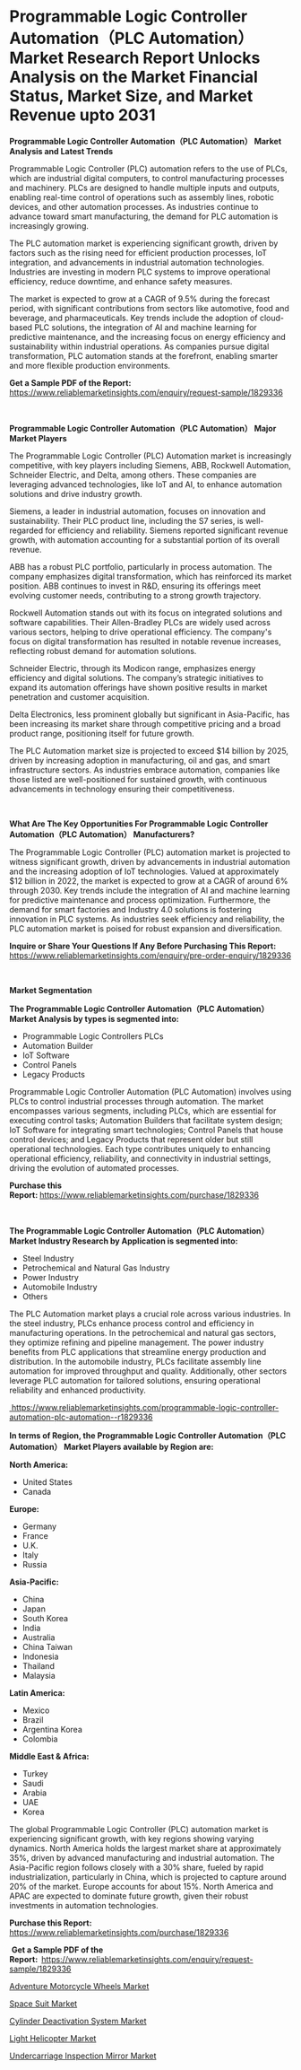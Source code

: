 <p><h1>Programmable Logic Controller Automation（PLC Automation） Market Research Report Unlocks Analysis on the Market Financial Status, Market Size, and Market Revenue upto 2031</h1></p><p><strong>Programmable Logic Controller Automation（PLC Automation） Market Analysis and Latest Trends</strong></p>
<p><p>Programmable Logic Controller (PLC) automation refers to the use of PLCs, which are industrial digital computers, to control manufacturing processes and machinery. PLCs are designed to handle multiple inputs and outputs, enabling real-time control of operations such as assembly lines, robotic devices, and other automation processes. As industries continue to advance toward smart manufacturing, the demand for PLC automation is increasingly growing.</p><p>The PLC automation market is experiencing significant growth, driven by factors such as the rising need for efficient production processes, IoT integration, and advancements in industrial automation technologies. Industries are investing in modern PLC systems to improve operational efficiency, reduce downtime, and enhance safety measures.</p><p>The market is expected to grow at a CAGR of 9.5% during the forecast period, with significant contributions from sectors like automotive, food and beverage, and pharmaceuticals. Key trends include the adoption of cloud-based PLC solutions, the integration of AI and machine learning for predictive maintenance, and the increasing focus on energy efficiency and sustainability within industrial operations. As companies pursue digital transformation, PLC automation stands at the forefront, enabling smarter and more flexible production environments.</p></p>
<p><strong>Get a Sample PDF of the Report:&nbsp;</strong> <a href="https://www.reliablemarketinsights.com/enquiry/request-sample/1829336?utm_campaign=1579&utm_medium=2&utm_source=Github&utm_content=ia&utm_term=15102024&utm_id=programmable-logic-controller-automationplc-automation">https://www.reliablemarketinsights.com/enquiry/request-sample/1829336</a></p>
<p>&nbsp;</p>
<p><strong>Programmable Logic Controller Automation（PLC Automation） Major Market Players</strong></p>
<p><p>The Programmable Logic Controller (PLC) Automation market is increasingly competitive, with key players including Siemens, ABB, Rockwell Automation, Schneider Electric, and Delta, among others. These companies are leveraging advanced technologies, like IoT and AI, to enhance automation solutions and drive industry growth.</p><p>Siemens, a leader in industrial automation, focuses on innovation and sustainability. Their PLC product line, including the S7 series, is well-regarded for efficiency and reliability. Siemens reported significant revenue growth, with automation accounting for a substantial portion of its overall revenue.</p><p>ABB has a robust PLC portfolio, particularly in process automation. The company emphasizes digital transformation, which has reinforced its market position. ABB continues to invest in R&D, ensuring its offerings meet evolving customer needs, contributing to a strong growth trajectory.</p><p>Rockwell Automation stands out with its focus on integrated solutions and software capabilities. Their Allen-Bradley PLCs are widely used across various sectors, helping to drive operational efficiency. The company's focus on digital transformation has resulted in notable revenue increases, reflecting robust demand for automation solutions.</p><p>Schneider Electric, through its Modicon range, emphasizes energy efficiency and digital solutions. The company’s strategic initiatives to expand its automation offerings have shown positive results in market penetration and customer acquisition.</p><p>Delta Electronics, less prominent globally but significant in Asia-Pacific, has been increasing its market share through competitive pricing and a broad product range, positioning itself for future growth.</p><p>The PLC Automation market size is projected to exceed $14 billion by 2025, driven by increasing adoption in manufacturing, oil and gas, and smart infrastructure sectors. As industries embrace automation, companies like those listed are well-positioned for sustained growth, with continuous advancements in technology ensuring their competitiveness.</p></p>
<p>&nbsp;</p>
<p><strong>What Are The Key Opportunities For Programmable Logic Controller Automation（PLC Automation） Manufacturers?</strong></p>
<p><p>The Programmable Logic Controller (PLC) automation market is projected to witness significant growth, driven by advancements in industrial automation and the increasing adoption of IoT technologies. Valued at approximately $12 billion in 2022, the market is expected to grow at a CAGR of around 6% through 2030. Key trends include the integration of AI and machine learning for predictive maintenance and process optimization. Furthermore, the demand for smart factories and Industry 4.0 solutions is fostering innovation in PLC systems. As industries seek efficiency and reliability, the PLC automation market is poised for robust expansion and diversification.</p></p>
<p><strong>Inquire or Share Your Questions If Any Before Purchasing This Report:</strong> <a href="https://www.reliablemarketinsights.com/enquiry/pre-order-enquiry/1829336?utm_campaign=1579&utm_medium=2&utm_source=Github&utm_content=ia&utm_term=15102024&utm_id=programmable-logic-controller-automationplc-automation">https://www.reliablemarketinsights.com/enquiry/pre-order-enquiry/1829336</a></p>
<p>&nbsp;</p>
<p><strong>Market Segmentation</strong></p>
<p><strong>The Programmable Logic Controller Automation（PLC Automation） Market Analysis by types is segmented into:</strong></p>
<p><ul><li>Programmable Logic Controllers PLCs</li><li>Automation Builder</li><li>IoT Software</li><li>Control Panels</li><li>Legacy Products</li></ul></p>
<p><p>Programmable Logic Controller Automation (PLC Automation) involves using PLCs to control industrial processes through automation. The market encompasses various segments, including PLCs, which are essential for executing control tasks; Automation Builders that facilitate system design; IoT Software for integrating smart technologies; Control Panels that house control devices; and Legacy Products that represent older but still operational technologies. Each type contributes uniquely to enhancing operational efficiency, reliability, and connectivity in industrial settings, driving the evolution of automated processes.</p></p>
<p><strong>Purchase this Report:&nbsp;</strong><a href="https://www.reliablemarketinsights.com/purchase/1829336?utm_campaign=1579&utm_medium=2&utm_source=Github&utm_content=ia&utm_term=15102024&utm_id=programmable-logic-controller-automationplc-automation">https://www.reliablemarketinsights.com/purchase/1829336</a></p>
<p>&nbsp;</p>
<p><strong>The Programmable Logic Controller Automation（PLC Automation） Market Industry Research by Application is segmented into:</strong></p>
<p><ul><li>Steel Industry</li><li>Petrochemical and Natural Gas Industry</li><li>Power Industry</li><li>Automobile Industry</li><li>Others</li></ul></p>
<p><p>The PLC Automation market plays a crucial role across various industries. In the steel industry, PLCs enhance process control and efficiency in manufacturing operations. In the petrochemical and natural gas sectors, they optimize refining and pipeline management. The power industry benefits from PLC applications that streamline energy production and distribution. In the automobile industry, PLCs facilitate assembly line automation for improved throughput and quality. Additionally, other sectors leverage PLC automation for tailored solutions, ensuring operational reliability and enhanced productivity.</p></p>
<p><a href="https://www.reliablemarketinsights.com/programmable-logic-controller-automation-plc-automation--r1829336?utm_campaign=1579&utm_medium=2&utm_source=Github&utm_content=ia&utm_term=15102024&utm_id=programmable-logic-controller-automationplc-automation">&nbsp;https://www.reliablemarketinsights.com/programmable-logic-controller-automation-plc-automation--r1829336</a></p>
<p><strong>In terms of Region, the Programmable Logic Controller Automation（PLC Automation） Market Players available by Region are:</strong></p>
<p>
    <p> <strong> North America: </strong>
        <ul>
            <li>United States</li>
            <li>Canada</li>
        </ul>
        </p> 
    <p> <strong> Europe: </strong>
        <ul>
            <li>Germany</li>
            <li>France</li>
            <li>U.K.</li>
            <li>Italy</li>
            <li>Russia</li>
        </ul>
        </p> 
    <p> <strong> Asia-Pacific: </strong>
        <ul>
            <li>China</li>
            <li>Japan</li>
            <li>South Korea</li>
            <li>India</li>
            <li>Australia</li>
            <li>China Taiwan</li>
            <li>Indonesia</li>
            <li>Thailand</li>
            <li>Malaysia</li>
        </ul>
        </p> 
    <p> <strong> Latin America: </strong>
        <ul>
            <li>Mexico</li>
            <li>Brazil</li>
            <li>Argentina Korea</li>
            <li>Colombia</li>
        </ul>
        </p> 
    <p> <strong> Middle East & Africa: </strong>
        <ul>
            <li>Turkey</li>
            <li>Saudi</li>
            <li>Arabia</li>
            <li>UAE</li>
            <li>Korea</li>
        </ul>
    </p>
    </p>
<p><p>The global Programmable Logic Controller (PLC) automation market is experiencing significant growth, with key regions showing varying dynamics. North America holds the largest market share at approximately 35%, driven by advanced manufacturing and industrial automation. The Asia-Pacific region follows closely with a 30% share, fueled by rapid industrialization, particularly in China, which is projected to capture around 20% of the market. Europe accounts for about 15%. North America and APAC are expected to dominate future growth, given their robust investments in automation technologies.</p></p>
<p><strong>Purchase this Report: </strong><a href="https://www.reliablemarketinsights.com/purchase/1829336?utm_campaign=1579&utm_medium=2&utm_source=Github&utm_content=ia&utm_term=15102024&utm_id=programmable-logic-controller-automationplc-automation">https://www.reliablemarketinsights.com/purchase/1829336</a></p>
<p>&nbsp;<strong>Get a Sample PDF of the Report:&nbsp;&nbsp;</strong><a href="https://www.reliablemarketinsights.com/enquiry/request-sample/1829336?utm_campaign=1579&utm_medium=2&utm_source=Github&utm_content=ia&utm_term=15102024&utm_id=programmable-logic-controller-automationplc-automation">https://www.reliablemarketinsights.com/enquiry/request-sample/1829336</a></p>
<p><strong></strong></p>
<p><p><a href="https://www.linkedin.com/pulse/insights-adventure-motorcycle-wheels-market-players-size-hnd8f?utm_campaign=1579&utm_medium=2&utm_source=Github&utm_content=ia&utm_term=15102024&utm_id=programmable-logic-controller-automationplc-automation">Adventure Motorcycle Wheels Market</a></p><p><a href="https://www.linkedin.com/pulse/space-suit-market-trends-detailed-study-its-segmentation-haxvf?utm_campaign=1579&utm_medium=2&utm_source=Github&utm_content=ia&utm_term=15102024&utm_id=programmable-logic-controller-automationplc-automation">Space Suit Market</a></p><p><a href="https://www.linkedin.com/pulse/exploring-cylinder-deactivation-system-market-dynamics-global-uzk9f?utm_campaign=1579&utm_medium=2&utm_source=Github&utm_content=ia&utm_term=15102024&utm_id=programmable-logic-controller-automationplc-automation">Cylinder Deactivation System Market</a></p><p><a href="https://www.linkedin.com/pulse/global-light-helicopter-industry-analysis-share-growth-trends-csr8f?utm_campaign=1579&utm_medium=2&utm_source=Github&utm_content=ia&utm_term=15102024&utm_id=programmable-logic-controller-automationplc-automation">Light Helicopter Market</a></p><p><a href="https://www.linkedin.com/pulse/exploring-undercarriage-inspection-mirror-market-dynamics-revenue-zitkf?utm_campaign=1579&utm_medium=2&utm_source=Github&utm_content=ia&utm_term=15102024&utm_id=programmable-logic-controller-automationplc-automation">Undercarriage Inspection Mirror Market</a></p></p>